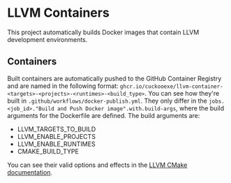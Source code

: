 # LLVM Containers
This project automatically builds Docker images that contain LLVM development environments.

## Containers
Built containers are automatically pushed to the GitHub Container Registry and are named in the following format: `ghcr.io/cuckooexe/llvm-container-<targets>-<projects>-<runtimes>-<build_type>`. You can see how they're built in `.github/workflows/docker-publish.yml`. They only differ in the `jobs.<job_id>."Build and Push Docker image".with.build-args`, where the build arguments for the Dockerfile are defined. The build arguments are:
 - LLVM_TARGETS_TO_BUILD
 - LLVM_ENABLE_PROJECTS
 - LLVM_ENABLE_RUNTIMES
 - CMAKE_BUILD_TYPE

You can see their valid options and effects in the [LLVM CMake documentation](https://llvm.org/docs/CMake.html).